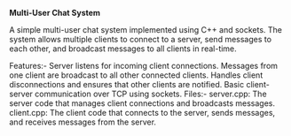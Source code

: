 **Multi-User Chat System**

A simple multi-user chat system implemented using C++ and sockets. The system allows multiple clients to connect to a server, send messages to each other, and broadcast messages to all clients in real-time.

Features:-
Server listens for incoming client connections.
Messages from one client are broadcast to all other connected clients.
Handles client disconnections and ensures that other clients are notified.
Basic client-server communication over TCP using sockets.
Files:-
server.cpp: The server code that manages client connections and broadcasts messages.
client.cpp: The client code that connects to the server, sends messages, and receives messages from the server.
